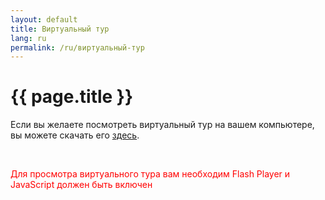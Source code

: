 ```yaml
---
layout: default
title: Виртуальный тур
lang: ru
permalink: /ru/виртуальный-тур
---
```

<h1 class="title">{{ page.title }}</h1>
<div class="clear"></div>
<p>Если вы желаете посмотреть виртуальный тур на вашем компьютере, вы можете скачать его <a title="виртуальный тур" href="/static/vtour/vworx.exe">здесь</a>.</p>
<p>&nbsp;</p>
<div id="vtour">
<p><span style="color: #ff0000;">Для просмотра виртуального тура вам необходим Flash Player и JavaScript должен быть включен</span></p>
</div>
<p>
<script type="text/javascript"><!--
swfobject.embedSWF("/static/vtour/vtour.swf?xml_file=/static/vtour/vtour.xml", "vtour", "960", "480", "9.0.0","/plugins/swf_object/expressInstall.swf", {}, {allowfullscreen: "true"}, {});
// --></script>
</p>